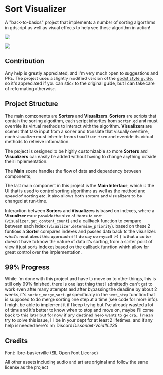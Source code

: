 # Sort Visualizer
A "back-to-basics" project that implements a number of sorting algorithms in gdscript
as well as visual effects to help see these algorithm in action!

![](https://imgur.com/pvKQpVL.gif)

![](https://imgur.com/NvqfeR8.gif)

## Contribution
Any help is greatly appreciated, and I'm very much open to suggestions and PRs.
The project uses a slightly modified version of the [godot style guide](https://docs.godotengine.org/en/3.5/tutorials/scripting/gdscript/gdscript_styleguide.html), so it's appreciated if you can stick to the original guide, but I can take care of reformating otherwise.

## Project Structure
The main components are **Sorters** and **Visualizers**,
**Sorters** are scripts that contain the sorting algorithm, each script inherites
from `sorter.gd` and must override its virtual methods to interact with the algorithm.
**Visualizers** are scenes that take input from a sorter and translate that visually overtime,
each visualizer must inherite from `visualizer.tscn` and override its virtual methods
to retreive information.

The project is designed to be highly customizable so more **Sorters** and **Visualizers** can
easily be added without having to change anything outside their implementation.

The **Main** scene handles the flow of data and dependency between components,

The last main component in this project is the **Main Interface**, which is the UI
that is used to control sorting algorithms as well as the method and speed of sorting etc.
it also allows both sorters and visualizers to be changed at run-time.

Interaction between **Sorters** and **Visualizers** is based on indexes, where a **Visualizer**
must provide the size of items to sort (`visualizer.get_content_count`) and a callback
function to compare between each index (`visualizer.determine_priority`). based on 
these 2 funtions a **Sorter** compares indexes and passes data back to the visualizer.
what's neat about this approach (if I do say so myself :-) ) is that a sorter doesn't have to
know the nature of data it's sorting, from a sorter point of view it just sorts indexes
based on the callback function which allow for great control over the implementation.

## 99% Progress
While I'm done with this project and have to move on to other things, this is still only 99% finished,
there is one last thing that I admittedly can't get to work even after many attempts and after bypassing
the deadline by about 2 weeks, it's `sorter_merge_sort.gd` specifically in the `next_step` function
that is supposed to do merge sorting one step at a time (see code for more info).
I might be able to implement it if I keep trying but I've already wasted a lot of time and
it's better to know when to stop and move on, maybe I'll come back to this later but for now
if any destined hero wants to go cra.. I mean try to solve this issue, I'll be in your dept for at least
2 lifetimes. and if any help is needed here's my Discord *Dissonant-Void#0235*

## Credits
Font: libre-baskerville (SIL Open Font License)

All other assets including audio and art are original and follow the same license as the project